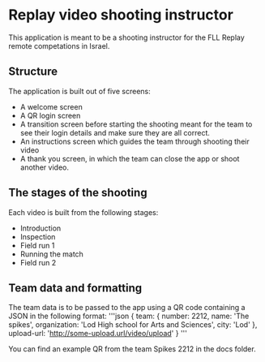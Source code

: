 # Replay video shooting instructor
This application is meant to be a shooting instructor for the FLL Replay remote competations in Israel.

## Structure
The application is built out of five screens:
* A welcome screen
* A QR login screen
* A transition screen before starting the shooting meant for the team to see their login details and make sure they are all correct.
* An instructions screen which guides the team through shooting their video
* A thank you screen, in which the team can close the app or shoot another video.

## The stages of the shooting
Each video is built from the following stages:
* Introduction
* Inspection
* Field run 1
* Running the match
* Field run 2

## Team data and formatting

The team data is to be passed to the app using a QR code containing a JSON in the following format:
'''json
{
	team: {
	 	number: 2212,
	 	name: 'The spikes',
	 	organization: 'Lod High school for Arts and Sciences',
	 	city: 'Lod'
	},
	upload-url: 'http://some-upload.url/video/upload'
}
'''

You can find an example QR from the team Spikes 2212 in the docs folder.
